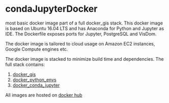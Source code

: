 # condaJupyterDocker

most basic docker image part of a full docker_gis stack. This docker image is based on Ubuntu 16.04 LTS and has Anaconda for Python and Jupyter as IDE. The Dockerfile exposes ports for Jupyter, PostgreSQL and VisDom. 

The docker image is tailored to cloud usage on Amazon EC2 instances, Google Compute engines etc.  

The docker image is stacked to minimize build time and dependencies. The full stack contains:

1. [docker_gis](https://github.com/rutgerhofste/docker_gis)
1. [docker_python_envs](https://github.com/rutgerhofste/docker_python_envs)
1. [docker_conda_jupyter](https://github.com/rutgerhofste/docker_conda_jupyter)

All images are hosted on [docker hub](https://hub.docker.com/u/rutgerhofste/)



